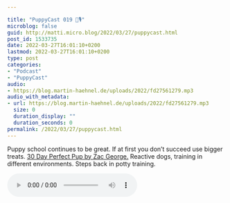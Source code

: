 ```yaml
---

title: "PuppyCast 019 🐶🎙"
microblog: false
guid: http://matti.micro.blog/2022/03/27/puppycast.html
post_id: 1533735
date: 2022-03-27T16:01:10+0200
lastmod: 2022-03-27T16:01:10+0200
type: post
categories:
- "Podcast"
- "PuppyCast"
audio:
- https://blog.martin-haehnel.de/uploads/2022/fd27561279.mp3
audio_with_metadata:
- url: https://blog.martin-haehnel.de/uploads/2022/fd27561279.mp3
  size: 0
  duration_display: ""
  duration_seconds: 0
permalink: /2022/03/27/puppycast.html
---
```

Puppy school continues to be great. If at first you don’t succeed use bigger treats. [30 Day Perfect Pup by Zac George.](https://pupford.com/30-day-perfect-pup-with-zak-george/) Reactive dogs, training in different environments. Steps back in potty training.

<audio controls="controls" src="https://blog.martin-haehnel.de/uploads/2022/fd27561279.mp3" preload="metadata" />
